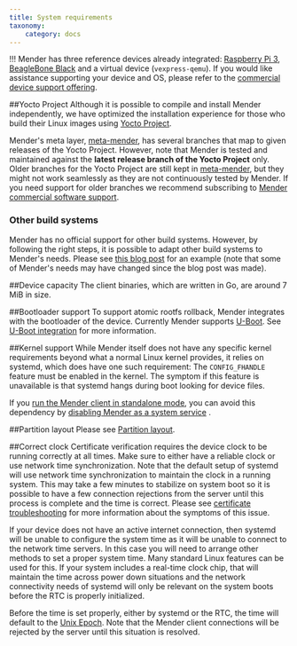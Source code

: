 ```yaml
---
title: System requirements
taxonomy:
    category: docs
---
```


!!! Mender has three reference devices already integrated: [Raspberry Pi 3](https://www.raspberrypi.org/products/raspberry-pi-3-model-b?target=_blank), [BeagleBone Black](https://beagleboard.org/black?target=_blank) and a virtual device (`vexpress-qemu`). If you would like assistance supporting your device and OS, please refer to the [commercial device support offering](https://mender.io/product/board-support?target=_blank).

##Yocto Project
Although it is possible to compile and install Mender independently, we have optimized the installation experience for those who build their Linux images using [Yocto Project](https://www.yoctoproject.org?target=_blank).

Mender's meta layer, [meta-mender](https://github.com/mendersoftware/meta-mender?target=_blank), has several branches that map to given releases of the Yocto Project. However, note that Mender is tested and maintained against the **latest release branch of the Yocto Project** only. Older branches for the Yocto Project are still kept in [meta-mender](https://github.com/mendersoftware/meta-mender?target=_blank), but they might not work seamlessly as they are not continuously tested by Mender. If you need support for older branches we recommend subscribing to [Mender commercial software support](https://mender.io/product/software-support?target=_blank).

### Other build systems

Mender has no official support for other build systems. However, by following the right steps, it is possible to adapt other build systems to Mender's needs. Please see [this blog post](https://mender.io/blog/porting-mender-to-a-non-yocto-build-system) for an example (note that some of Mender's needs may have changed since the blog post was made).

##Device capacity
The client binaries, which are written in Go, are around 7 MiB in size. 

##Bootloader support
To support atomic rootfs rollback, Mender integrates with the bootloader of the device. Currently Mender supports [U-Boot](http://www.denx.de/wiki/U-Boot?target=_blank). See [U-Boot integration](../integrating-with-u-boot) for more information.

##Kernel support
While Mender itself does not have any specific kernel requirements beyond what a normal Linux kernel provides, it relies on systemd, which does have one such requirement: The `CONFIG_FHANDLE` feature must be enabled in the kernel. The symptom if this feature is unavailable is that systemd hangs during boot looking for device files.

If you [run the Mender client in standalone mode](../../architecture/overview#modes-of-operation), you can avoid this dependency by [disabling Mender as a system service](../../artifacts/image-configuration#disabling-mender-as-a-system-service) .

##Partition layout
Please see [Partition layout](../partition-layout/).

##Correct clock
Certificate verification requires the device clock to be running correctly at all times.
Make sure to either have a reliable clock or use network time synchronization.
Note that the default setup of systemd will use network time
synchronization to maintain the clock in a running system. This may
take a few minutes to stabilize on system boot so it is possible
to have a few connection rejections from the server until this process
is complete and the time is correct. Please see [certificate troubleshooting](../../troubleshooting/mender-client#certificate-expired-or-not-yet-valid) for more information about the symptoms of this issue.

If your device does not have an active internet connection, then systemd
will be unable to configure the system time as it will be unable to connect
to the network time servers. In this case you will need to arrange other
methods to set a proper system time. Many standard Linux features can be
used for this. If your system includes a real-time clock chip, that will maintain the time
across power down situations and the network connectivity needs of systemd
will only be relevant on the system boots before the RTC is properly
initialized.

Before the time is set properly, either by systemd or the RTC, the time will
default to the [Unix Epoch](https://en.wikipedia.org/wiki/Unix_time).  Note
that the Mender client connections will be rejected by the server until this
situation is resolved.
